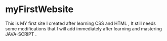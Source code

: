 # myFirstWebsite
This is MY first site I created after learning CSS and HTML , It still needs some modifications that I will add immediately after learning and mastering JAVA-SCRIPT   .
